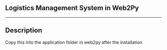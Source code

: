 Logistics Management System in Web2Py
--------------------
--------------------

Description
-------------------
Copy this into the application folder in web2py after the installation

